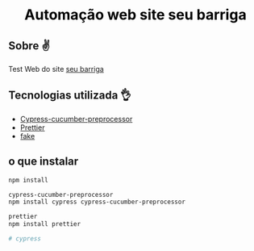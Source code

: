 <h1 align="center" style="color:black">Automação web site seu barriga  </h1>

## Sobre ✌

Test Web do site [seu barriga](https://seubarriga.wcaquino.me/salvarConta)


## Tecnologias utilizada 👌

- [Cypress-cucumber-preprocessor](https://www.npmjs.com/package/cypress-cucumber-preprocessor)
- [Prettier](https://prettier.io/docs/en/install.html)
- [fake](https://imasters.com.br/desenvolvimento/mockando-dados-com-faker-js)

## o que instalar 
~~~~bash
npm install

cypress-cucumber-preprocessor
npm install cypress cypress-cucumber-preprocessor

prettier 
npm install prettier 

# cypress
